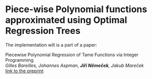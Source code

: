 # Piece-wise Polynomial functions approximated using Optimal Regression Trees

The implementation will is a part of a paper:

Piecewise Polynomial Regression of Tame Functions via Integer Programming \
*Gilles Bareilles, Johannes Aspman, __Jiří Němeček__, Jakub Mareček* \
[link to the preprint](https://nemecekjiri.cz/files/tame_piecewisepoly.pdf)
